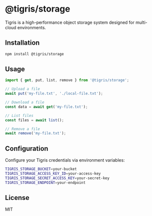 # @tigris/storage

Tigris is a high-performance object storage system designed for multi-cloud environments.

## Installation

```bash
npm install @tigris/storage
```

## Usage

```typescript
import { get, put, list, remove } from '@tigris/storage';

// Upload a file
await put('my-file.txt', './local-file.txt');

// Download a file
const data = await get('my-file.txt');

// List files
const files = await list();

// Remove a file
await remove('my-file.txt');
```

## Configuration

Configure your Tigris credentials via environment variables:

```bash
TIGRIS_STORAGE_BUCKET=your-bucket
TIGRIS_STORAGE_ACCESS_KEY_ID=your-access-key
TIGRIS_STORAGE_SECRET_ACCESS_KEY=your-secret-key
TIGRIS_STORAGE_ENDPOINT=your-endpoint
```

## License

MIT